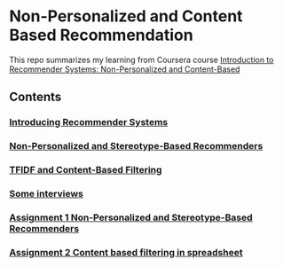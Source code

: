 # Non-Personalized and Content Based Recommendation
This repo summarizes my learning from Coursera course [Introduction to Recommender Systems: Non-Personalized and Content-Based](https://www.coursera.org/learn/recommender-systems-introduction?specialization=recommender-systems#syllabus)

## Contents

### [Introducing Recommender Systems](https://github.com/xiangyiwen22/Non-Personalized-and-Content-Based-Recommendation/blob/master/Week%201:%20Introducing%20Recommender%20Systems.md)

### [Non-Personalized and Stereotype-Based Recommenders](https://github.com/xiangyiwen22/Non-Personalized-and-Content-Based-Recommendation/blob/master/Week%202:%20Non-Personalized%20and%20Stereotype-Based%20Recommenders.md)

### [TFIDF and Content-Based Filtering](https://github.com/xiangyiwen22/Non-Personalized-and-Content-Based-Recommendation/blob/master/Week%203:%20TFIDF%20and%20Content%20Filtering.md)

### [Some interviews](https://github.com/xiangyiwen22/Non-Personalized-and-Content-Based-Recommendation/tree/master/Advanced%20Content-Based%20Techniques%20and%20Interfaces)

### [Assignment 1 Non-Personalized and Stereotype-Based Recommenders](https://github.com/xiangyiwen22/Non-Personalized-and-Content-Based-Recommendation/tree/master/Assignment1)
### [Assignment 2 Content based filtering in spreadsheet](https://github.com/xiangyiwen22/Non-Personalized-and-Content-Based-Recommendation/tree/master/Assignment2)

